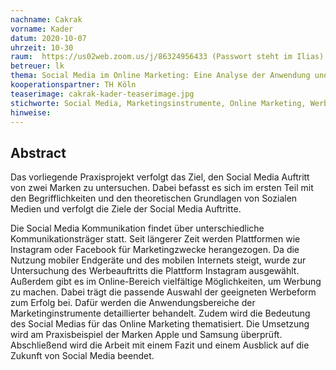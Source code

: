 ```yaml
---
nachname: Cakrak
vorname: Kader
datum: 2020-10-07
uhrzeit: 10-30
raum:  https://us02web.zoom.us/j/86324956433 (Passwort steht im Ilias) Präsentation
betreuer: lk
thema: Social Media im Online Marketing: Eine Analyse der Anwendung und Wirkung des Werbeauftritts von Apple und Samsung im Social Network Instagram
kooperationspartner: TH Köln
teaserimage: cakrak-kader-teaserimage.jpg
stichworte: Social Media, Marketingsinstrumente, Online Marketing, Werbeauftritt
hinweise:
---
```


## Abstract

Das vorliegende Praxisprojekt verfolgt das Ziel, den Social Media Auftritt von zwei Marken zu untersuchen. Dabei befasst es sich im ersten Teil mit den Begrifflichkeiten und den theoretischen Grundlagen von Sozialen Medien und verfolgt die Ziele der Social Media Auftritte.

Die Social Media Kommunikation findet über unterschiedliche Kommunikationsträger statt. Seit längerer Zeit werden Plattformen wie Instagram oder Facebook für Marketingzwecke herangezogen. Da die Nutzung mobiler Endgeräte und des mobilen Internets steigt, wurde zur Untersuchung des Werbeauftritts die Plattform Instagram ausgewählt. Außerdem gibt es im Online-Bereich vielfältige Möglichkeiten, um Werbung zu machen. Dabei trägt die passende Auswahl der geeigneten Werbeform zum Erfolg bei. Dafür werden die Anwendungsbereiche der Marketinginstrumente detaillierter behandelt.
Zudem wird die Bedeutung des Social Medias für das Online Marketing thematisiert. Die Umsetzung wird am Praxisbeispiel der Marken Apple und Samsung überprüft. Abschließend wird die Arbeit mit einem Fazit und einem Ausblick auf die Zukunft von Social Media beendet.
